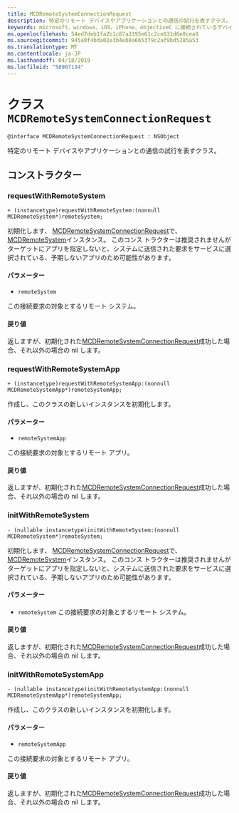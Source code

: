 ```yaml
---
title: MCDRemoteSystemConnectionRequest
description: 特定のリモート デバイスやアプリケーションとの通信の試行を表すクラス。
keywords: microsoft、windows、iOS、iPhone、objectiveC に接続されているデバイス、プロジェクトのローマ
ms.openlocfilehash: 54ed7deb1fa2b1c87a3195e61c2ce031d6e0cea9
ms.sourcegitcommit: 945a0f4bda02e3b4eb9a665379c2af9bd5285a53
ms.translationtype: MT
ms.contentlocale: ja-JP
ms.lasthandoff: 04/18/2019
ms.locfileid: "58907134"
---
```

# <a name="class-mcdremotesystemconnectionrequest"></a>クラス `MCDRemoteSystemConnectionRequest` 

```
@interface MCDRemoteSystemConnectionRequest : NSObject
```  

特定のリモート デバイスやアプリケーションとの通信の試行を表すクラス。

## <a name="constructors"></a>コンストラクター

### <a name="requestwithremotesystem"></a>requestWithRemoteSystem
`+ (instancetype)requestWithRemoteSystem:(nonnull MCDRemoteSystem*)remoteSystem;`

初期化します、 [MCDRemoteSystemConnectionRequest](MCDRemoteSystemConnectionRequest.md)で、 [MCDRemoteSystem](../remotesystems/MCDRemoteSystem.md)インスタンス。 このコンス トラクターは推奨されませんがターゲットにアプリを指定しないと、システムに送信された要求をサービスに選択されている、予期しないアプリのため可能性があります。

#### <a name="parameters"></a>パラメーター
* `remoteSystem` 

この接続要求の対象とするリモート システム。

#### <a name="returns"></a>戻り値
返しますが、初期化された[MCDRemoteSystemConnectionRequest](MCDRemoteSystemConnectionRequest.md)成功した場合、それ以外の場合の nil します。

### <a name="requestwithremotesystemapp"></a>requestWithRemoteSystemApp
`+ (instancetype)requestWithRemoteSystemApp:(nonnull MCDRemoteSystemApp*)remoteSystemApp;`

作成し、このクラスの新しいインスタンスを初期化します。

#### <a name="parameters"></a>パラメーター
* `remoteSystemApp` 

この接続要求の対象とするリモート アプリ。

#### <a name="returns"></a>戻り値
返しますが、初期化された[MCDRemoteSystemConnectionRequest](MCDRemoteSystemConnectionRequest.md)成功した場合、それ以外の場合の nil します。

### <a name="initwithremotesystem"></a>initWithRemoteSystem
`- (nullable instancetype)initWithRemoteSystem:(nonnull MCDRemoteSystem*)remoteSystem;`

初期化します、 [MCDRemoteSystemConnectionRequest](MCDRemoteSystemConnectionRequest.md)で、 [MCDRemoteSystem](../remotesystems/MCDRemoteSystem.md)インスタンス。 このコンス トラクターは推奨されませんがターゲットにアプリを指定しないと、システムに送信された要求をサービスに選択されている、予期しないアプリのため可能性があります。

#### <a name="parameters"></a>パラメーター
* `remoteSystem` この接続要求の対象とするリモート システム。

#### <a name="returns"></a>戻り値
返しますが、初期化された[MCDRemoteSystemConnectionRequest](MCDRemoteSystemConnectionRequest.md)成功した場合、それ以外の場合の nil します。

### <a name="initwithremotesystemapp"></a>initWithRemoteSystemApp
`- (nullable instancetype)initWithRemoteSystemApp:(nonnull MCDRemoteSystemApp*)remoteSystemApp;`

作成し、このクラスの新しいインスタンスを初期化します。

#### <a name="parameters"></a>パラメーター
* `remoteSystemApp` 

この接続要求の対象とするリモート アプリ。

#### <a name="returns"></a>戻り値
返しますが、初期化された[MCDRemoteSystemConnectionRequest](MCDRemoteSystemConnectionRequest.md)成功した場合、それ以外の場合の nil します。